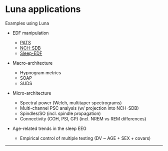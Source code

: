 # Luna applications

Examples using Luna

 - EDF manipulation
   - [PATS](1-preparation/pats/README.md)
   - [NCH-SDB](1-preparation/nch-sdb/README.md)
   - [Sleep-EDF](1-preparation/sleep-edf/README.md)

 - Macro-architecture
   - Hypnogram metrics 
   - SOAP
   - SUDS

 - Micro-architecture
   - Spectral power (Welch, multitaper spectrograms)
   - Multi-channel PSC analysis (w/ projection into NCH-SDB)
   - Spindles/SO (incl. spindle propagation)
   -  Connectivity (COH, PSI, GP) (incl. NREM vs REM differences)

 - Age-related trends in the sleep EEG
   - Empirical control of multiple testing (DV ~ AGE + SEX + covars)

---
